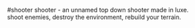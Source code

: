 #shooter
shooter - an unnamed top down shooter made in luxe.  
shoot enemies, destroy the environment, rebuild your terrain.  
